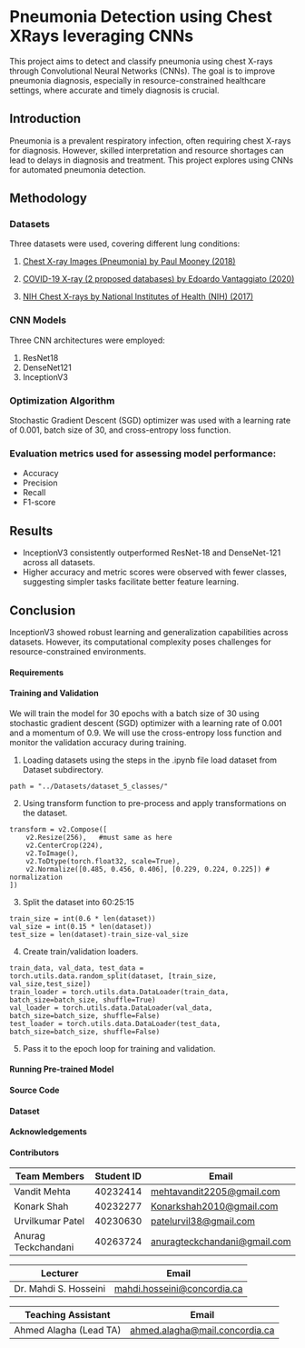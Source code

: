 # Pneumonia Detection using Chest XRays leveraging CNNs

This project aims to detect and classify pneumonia using chest X-rays through Convolutional Neural Networks (CNNs). The goal is to improve pneumonia diagnosis, especially in resource-constrained healthcare settings, where accurate and timely diagnosis is crucial.

## Introduction

Pneumonia is a prevalent respiratory infection, often requiring chest X-rays for diagnosis. However, skilled interpretation and resource shortages can lead to delays in diagnosis and treatment. This project explores using CNNs for automated pneumonia detection.

## Methodology

### Datasets

Three datasets were used, covering different lung conditions:

1. [Chest X-ray Images (Pneumonia) by Paul Mooney (2018)](https://www.kaggle.com/paultimothymooney/chest-xray-pneumonia)

2. [COVID-19 X-ray (2 proposed databases) by Edoardo Vantaggiato (2020)](https://www.kaggle.com/edoardovantaggiato/covid19-xray-two-proposed-databases)

3. [NIH Chest X-rays by National Institutes of Health (NIH) (2017)](https://www.kaggle.com/datasets/nih-chest-xrays/data)
     
### CNN Models

Three CNN architectures were employed:
1. ResNet18
2. DenseNet121
3. InceptionV3

### Optimization Algorithm

Stochastic Gradient Descent (SGD) optimizer was used with a learning rate of 0.001, batch size of 30, and cross-entropy loss function.

### Evaluation metrics used for assessing model performance:
- Accuracy
- Precision
- Recall
- F1-score
  
## Results

- InceptionV3 consistently outperformed ResNet-18 and DenseNet-121 across all datasets.
- Higher accuracy and metric scores were observed with fewer classes, suggesting simpler tasks facilitate better feature learning.

## Conclusion

InceptionV3 showed robust learning and generalization capabilities across datasets. However, its computational complexity poses challenges for resource-constrained environments.

#### Requirements


#### Training and Validation

We will train the model for 30 epochs with a batch size of 30 using stochastic gradient descent (SGD) optimizer with a learning rate of 0.001 and a momentum of 0.9. We will use the cross-entropy loss function and monitor the validation accuracy during training.

1. Loading datasets using the steps in the .ipynb file load dataset from Dataset subdirectory.

```
path = "../Datasets/dataset_5_classes/"
```

2. Using transform function to pre-process and apply transformations on the dataset.

```
transform = v2.Compose([
    v2.Resize(256),   #must same as here
    v2.CenterCrop(224),
    v2.ToImage(),
    v2.ToDtype(torch.float32, scale=True),
    v2.Normalize([0.485, 0.456, 0.406], [0.229, 0.224, 0.225]) # normalization
])
```

3. Split the dataset into 60:25:15

```
train_size = int(0.6 * len(dataset))
val_size = int(0.15 * len(dataset))
test_size = len(dataset)-train_size-val_size
```

4. Create train/validation loaders.

```
train_data, val_data, test_data = torch.utils.data.random_split(dataset, [train_size, val_size,test_size])
train_loader = torch.utils.data.DataLoader(train_data, batch_size=batch_size, shuffle=True)
val_loader = torch.utils.data.DataLoader(val_data, batch_size=batch_size, shuffle=False)
test_loader = torch.utils.data.DataLoader(test_data, batch_size=batch_size, shuffle=False)
```

5. Pass it to the epoch loop for training and validation.

#### Running Pre-trained Model

#### Source Code

#### Dataset
 
#### Acknowledgements

#### Contributors

| **Team Members**        | **Student ID** | **Email**                  |
|-------------------------|----------------|----------------------------|
| Vandit Mehta            | 40232414       | mehtavandit2205@gmail.com |
| Konark Shah             | 40232277       | Konarkshah2010@gmail.com  |
| Urvilkumar Patel        | 40230630       | patelurvil38@gmail.com     |
| Anurag Teckchandani     | 40263724       | anuragteckchandani@gmail.com |

| **Lecturer**            | **Email**                  |
|-------------------------|----------------------------|
| Dr. Mahdi S. Hosseini   | mahdi.hosseini@concordia.ca |

| **Teaching Assistant**  | **Email**                  |
|-------------------------|----------------------------|
| Ahmed Alagha (Lead TA)  | ahmed.alagha@mail.concordia.ca |

